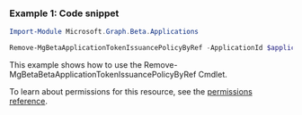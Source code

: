 ### Example 1: Code snippet

```powershellImport-Module Microsoft.Graph.Beta.Applications

Remove-MgBetaApplicationTokenIssuancePolicyByRef -ApplicationId $applicationId -TokenIssuancePolicyId $tokenIssuancePolicyId
```
This example shows how to use the Remove-MgBetaBetaApplicationTokenIssuancePolicyByRef Cmdlet.
To learn about permissions for this resource, see the [permissions reference](/graph/permissions-reference).

